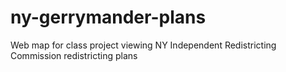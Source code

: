 # ny-gerrymander-plans
Web map for class project viewing NY Independent Redistricting Commission redistricting plans
